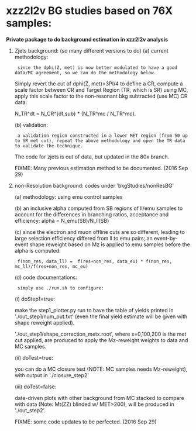 # xzz2l2v BG studies based on 76X samples:

**Private package to do background estimation in xzz2l2v analysis**

1. Zjets background: (so many different versions to do)
   (a) current methodology:
    
    	since the dphi(Z, met) is now better modulated to have a good data/MC agreement, so we can do the methodology below.

	Simply revert the cut of dphi(Z, met)>3PI/4 to define a CR, compute a scale factor between CR and Target Region (TR, which is SR) using MC,
	apply this scale factor to the non-resonant bkg subtracted (use MC) CR data:

	N_TR^dt = N_CR^{dt,sub} * (N_TR^mc / N_TR^mc).


   (b) validation:
     
     	a validation region constructed in a lower MET region (from 50 up to SR met cut), repeat the above methodology and open the TR data to validate the technique.

	The code for zjets is out of data, but updated in the 80x branch.

   FIXME: Many previous estimation method to be documented. (2016 Sep 29)
    
2. non-Resolution background:
    codes under 'bkgStudies/nonResBG'
    
    (a) methodology: using emu control samples
    
    (b) an inclusive alpha computed from SB regions of ll/emu samples to account for the differences in branching ratios, acceptance and efficiency: 
    	alpha = N_emu(SB)/N_ll(SB)
	
    (c) since the electron and muon offline cuts are so different, leading to large selection efficiency differed from ll to emu pairs;
    	an event-by-event shape reweight based on Mz is applied to emu samples before the alpha is computed:
	
    	f(non_res, data_ll) =  f(res+non_res, data_eu) * f(non_res, mc_ll)/f(res+non_res, mc_eu)
        
    (d) code documentations:
    
    	simply use ./run.sh to configure:
	
	(i) doStep1=true:
	
	make the step1_plotter.py run to have the table of yields printed in './out_step1/num_out.txt'
	(even the final yield estimate will be given with shape reweight applied).
	
	'./out_step1/shape_correction_metx.root', where x=0,100,200 is the met cut applied,
	are produced to apply the Mz-reweight weights to data and MC samples.
	
	(ii) doTest=true:
	
	you can do a MC closure test (NOTE: MC samples needs Mz-reweight), with output in './closure_step2'
	
	(iii) doTest=false:
	
	data-driven plots with other background from MC stacked to compare with data (Note: Mt(ZZ) blinded w/ MET>200), will be produced in './out_step2'.

    FIXME: some code updates to be perfected. (2016 Sep 29)
